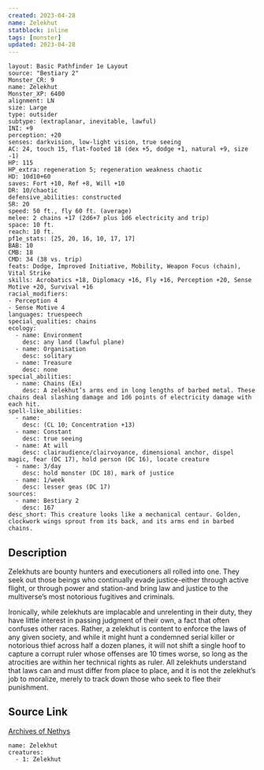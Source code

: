 ```yaml
---
created: 2023-04-28
name: Zelekhut
statblock: inline
tags: [monster]
updated: 2023-04-28
---
```

```statblock
layout: Basic Pathfinder 1e Layout
source: "Bestiary 2"
Monster_CR: 9
name: Zelekhut
Monster_XP: 6400
alignment: LN
size: Large
type: outsider
subtype: (extraplanar, inevitable, lawful)
INI: +9
perception: +20
senses: darkvision, low-light vision, true seeing
AC: 24, touch 15, flat-footed 18 (dex +5, dodge +1, natural +9, size -1)
HP: 115
HP_extra: regeneration 5; regeneration weakness chaotic
HD: 10d10+60
saves: Fort +10, Ref +8, Will +10
DR: 10/chaotic
defensive_abilities: constructed
SR: 20
speed: 50 ft., fly 60 ft. (average)
melee: 2 chains +17 (2d6+7 plus 1d6 electricity and trip)
space: 10 ft.
reach: 10 ft.
pf1e_stats: [25, 20, 16, 10, 17, 17]
BAB: 10
CMB: 18
CMD: 34 (38 vs. trip)
feats: Dodge, Improved Initiative, Mobility, Weapon Focus (chain), Vital Strike
skills: Acrobatics +18, Diplomacy +16, Fly +16, Perception +20, Sense Motive +20, Survival +16
racial_modifiers:
- Perception 4
- Sense Motive 4
languages: truespeech
special_qualities: chains
ecology:
  - name: Environment
    desc: any land (lawful plane)
  - name: Organisation
    desc: solitary
  - name: Treasure
    desc: none
special_abilities:
  - name: Chains (Ex)
    desc: A zelekhut’s arms end in long lengths of barbed metal. These chains deal slashing damage and 1d6 points of electricity damage with each hit.
spell-like_abilities:
  - name:
    desc: (CL 10; Concentration +13)
  - name: Constant
    desc: true seeing
  - name: At will
    desc: clairaudience/clairvoyance, dimensional anchor, dispel magic, fear (DC 17), hold person (DC 16), locate creature
  - name: 3/day
    desc: hold monster (DC 18), mark of justice
  - name: 1/week
    desc: lesser geas (DC 17)
sources:
  - name: Bestiary 2
    desc: 167
desc_short: This creature looks like a mechanical centaur. Golden, clockwork wings sprout from its back, and its arms end in barbed chains.
```
## Description
Zelekhuts are bounty hunters and executioners all rolled into one. They seek out those beings who continually evade justice-either through active flight, or through power and station-and bring law and justice to the multiverse’s most notorious fugitives and criminals.

Ironically, while zelekhuts are implacable and unrelenting in their duty, they have little interest in passing judgment of their own, a fact that often confuses other races. Rather, a zelekhut is content to enforce the laws of any given society, and while it might hunt a condemned serial killer or notorious thief across half a dozen planes, it will not shift a single hoof to capture a corrupt ruler whose offenses are 10 times worse, so long as the atrocities are within her technical rights as ruler. All zelekhuts understand that laws can and must differ from place to place, and it is not the zelekhut’s job to moralize, merely to track down those who seek to flee their punishment.
## Source Link
[Archives of Nethys](https://aonprd.com/MonsterDisplay.aspx?ItemName=Zelekhut)
```encounter-table
name: Zelekhut
creatures:
  - 1: Zelekhut
```
